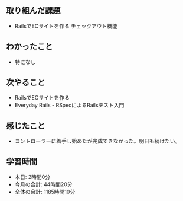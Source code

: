 ## 取り組んだ課題
- RailsでECサイトを作る チェックアウト機能
## わかったこと
- 特になし
## 次やること
- RailsでECサイトを作る
- Everyday Rails - RSpecによるRailsテスト入門
## 感じたこと
- コントローラーに着手し始めたが完成できなかった。明日も続けたい。
## 学習時間
- 本日: 2時間0分
- 今月の合計: 44時間20分
- 全体の合計: 1185時間10分
